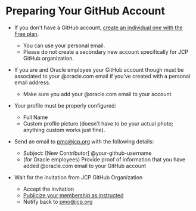 # Preparing Your GitHub Account


* If you don't have a GitHub account, [create an individual one with the Free plan](https://github.com/).
    * You can use your personal email. 
    * Please do not create a secondary new account specifically for JCP GitHub organization.

* If you are and Oracle employee your GitHub account though must be associated to your @oracle.com email if you've created with a personal email address.
    * Make sure you add your @oracle.com email to your account

* Your profile must be properly configured:
    * Full Name
    * Custom profile picture (doesn't have to be your actual photo; anything custom works just fine).

* Send an email to pmo@jcp.org with the following details:
    * Subject: [New Contributor] @your-github-username
    * (for Oracle employees) Provide proof of information that you have added @oracle.com email to your GitHub account

* Wait for the invitation from JCP GitHub Organization
    * Accept the invitation
    * [Publicize your membership as instructed](https://help.github.com/articles/publicizing-or-hiding-organization-membership/)
    * Notify back to pmo@jcp.org